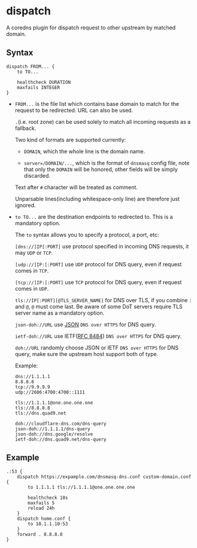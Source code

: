 # dispatch

A coredns plugin for dispatch request to other upstream by matched domain.

## Syntax

```
dispatch FROM... {
    to TO...
    
    healthcheck DURATION
    maxfails INTEGER
}
```

* `FROM...` is the file list which contains base domain to match for the request to be redirected. URL can also be used.

  `.`(i.e. root zone) can be used solely to match all incoming requests as a fallback.

  Two kind of formats are supported currently:

    * `DOMAIN`, which the whole line is the domain name.

    * `server=/DOMAIN/...`, which is the format of `dnsmasq` config file, note that only the `DOMAIN` will be honored, other fields will be simply discarded.

  Text after `#` character will be treated as comment.

  Unparsable lines(including whitespace-only line) are therefore just ignored.

* `to TO...` are the destination endpoints to redirected to. This is a mandatory option.

  The `to` syntax allows you to specify a protocol, a port, etc:

  `[dns://]IP[:PORT]` use protocol specified in incoming DNS requests, it may `UDP` or `TCP`.

  `[udp://]IP:[:PORT]` use `UDP` protocol for DNS query, even if request comes in `TCP`.

  `[tcp://]IP:[:PORT]` use `TCP` protocol for DNS query, even if request comes in `UDP`.

  `tls://IP[:PORT][@TLS_SERVER_NAME]` for DNS over TLS, if you combine `:` and `@`, `@` must come last. Be aware of some DoT servers require TLS server name as a mandatory option.

  `json-doh://URL` use [JSON](https://developers.google.com/speed/public-dns/docs/doh/json) `DNS over HTTPS` for DNS query.

  `ietf-doh://URL` use IETF([RFC 8484](https://tools.ietf.org/html/rfc8484)) `DNS over HTTPS` for DNS query.

  `doh://URL` randomly choose JSON or IETF `DNS over HTTPS` for DNS query, make sure the upstream host support both of type.

  Example:

    ```
    dns://1.1.1.1
    8.8.8.8
    tcp://9.9.9.9
    udp://2606:4700:4700::1111

    tls://1.1.1.1@one.one.one.one
    tls://8.8.8.8
    tls://dns.quad9.net

    doh://cloudflare-dns.com/dns-query
    json-doh://1.1.1.1/dns-query
    json-doh://dns.google/resolve
    ietf-doh://dns.quad9.net/dns-query
    ```

## Example
```
.:53 {
    dispatch https://expample.com/dnsmasq-dns.conf custom-domain.conf {
        to 1.1.1.1 tls://1.1.1.1@one.one.one.one
        
        healthcheck 10s
        maxfails 5
        reload 24h
    }
    dispatch home.conf {
        to 10.1.1.10:53
    }
    forward . 8.8.8.8 
}

```